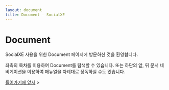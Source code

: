 ```yaml
---
layout: document
title: Document - SocialXE
---
```


# Document

SocialXE 사용을 위한 Document 페이지에 방문하신 것을 환영합니다.

좌측의 목차를 이용하여 Document를 탐색할 수 있습니다. 또는 하단의 앞, 뒤 문서 네비게이션을 이용하여 매뉴얼을 차례대로 정독하실 수도 있습니다.

<div class="pull-right">
	<a href="./들어가기에 앞서/">들어가기에 앞서</a> >
</div>

<script>
	set_pills('toc_1');
</script>